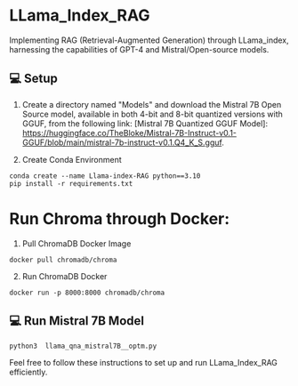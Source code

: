 # LLama_Index_RAG
Implementing RAG (Retrieval-Augmented Generation) through LLama_index, harnessing the capabilities of GPT-4 and Mistral/Open-source models.


## 💻 Setup

1. Create a directory named "Models" and download the Mistral 7B Open Source model, available in both 4-bit and 8-bit quantized versions with GGUF, from the following link: [Mistral 7B Quantized GGUF Model]:
https://huggingface.co/TheBloke/Mistral-7B-Instruct-v0.1-GGUF/blob/main/mistral-7b-instruct-v0.1.Q4_K_S.gguf.

2. Create Conda Environment
```
conda create --name Llama-index-RAG python==3.10
pip install -r requirements.txt 
```

# Run Chroma through Docker:
1. Pull ChromaDB Docker Image
```
docker pull chromadb/chroma    
```
2. Run ChromaDB Docker
```
docker run -p 8000:8000 chromadb/chroma  
```



## 💻 Run Mistral 7B Model
```
python3  llama_qna_mistral7B__optm.py
```
Feel free to follow these instructions to set up and run LLama_Index_RAG efficiently.
